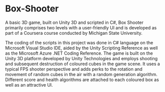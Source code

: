 # Box-Shooter
A basic 3D game, built on Unity 3D and scripted in C#, Box Shooter primarily comprises two levels with a user-friendly UI and is developed as part of a Coursera course conducted by Michigan State University.

The coding of the scripts in this project was done in C# language on the Microsoft Visual Studio IDE, aided by the Unity Scripting Reference as well as the Microsoft Azure .NET Coding  Reference.  The game is built on the Unity 3D platform developed by Unity Technologies and employs shooting and subsequent destruction of coloured cubes in the game scene. It uses a typical FPS shooter perspective and adds perks to the rotation and movement of random cubes in the air with a random generation algorithm. Different score and health algorithms are attached to each coloured box as well as an attractive UI.

 
